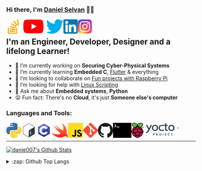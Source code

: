 ### Hi there, I'm [Daniel Selvan][aboutme] 👋🏽

[<img align="left" alt="Daniel | StackOverflow" height="38px" src="assets/stackoverflow.png" />][stackoverflow]
[<img align="left" alt="Daniel | YouTube" height="38px" src="assets/youtube.png" />][youtube]
[<img align="left" alt="Daniel | Twitter" height="38px" src="assets/twitter.png" />][twitter]
[<img align="left" alt="Daniel | LinkedIn" height="38px" src="assets/linkedin.png" />][linkedin]
[<img align="left" alt="Daniel | Instagram" height="38px" src="assets/instagram.png" />][instagram]

<br />

## I'm an Engineer, Developer, Designer and a lifelong Learner!

<!--
**danie007/danie007** is a ✨ _special_ ✨ repository because its `README.md` (this file) appears on your GitHub profile.
-->

- 🔭 I’m currently working on **Securing Cyber-Physical Systems**
- 🌱 I’m currently learning **Embedded C**, [Flutter](https://www.appbrewery.co/p/flutter-development-bootcamp-with-dart) & everything
- 👯 I’m looking to collaborate on [Fun projects with Raspberry Pi](https://github.com/danie007/ReSpeaker-4-Mic-Array-for-Raspberry-Pi)
- 🤔 I’m looking for help with [Linux Scripting](https://github.com/danie007/.bash_aliases)
- 💬 Ask me about **Embedded systems**, **Python**
- 😝 Fun fact: There's no **Cloud**, it's just **Someone else's computer**

### Languages and Tools:

[<img align="left" alt="Python" height="40px" src="assets/python.png" />][linkedin]
[<img align="left" alt="GNU Bash" height="40px" src="assets/bash.png" />][linkedin]
[<img align="left" alt="C Programming" height="40px" src="assets/c.png" />][linkedin]
[<img align="left" alt="Swift" height="40px" src="assets/swift.png" />][linkedin]
[<img align="left" alt="Javascript" height="40px" src="assets/js.svg" />][linkedin]
[<img align="left" alt="Git" height="40px" src="assets/git.png" />][linkedin]
[<img align="left" alt="GitHub" height="40px" src="assets/github.png" />][linkedin]
[<img align="left" alt="Terminal" height="40px" src="assets/terminal.png" />][linkedin]
[<img align="left" alt="Raspbian" height="40px" src="assets/rpi.webp" />][linkedin]
[<img align="left" alt="Yocto Project" height="40px" src="assets/yocto.png" />][linkedin]

<br />
<br />

---

[![danie007's Github Stats](https://github-readme-stats.danie007.vercel.app/api?username=danie007&show_icons=true&hide_border=true)](https://github.com/danie007?tab=repositories)

<details>
  <summary>:zap: Github Top Langs</summary>
  
  *NOTE: Top languages does not indicate my skill level or something like that, it's a GitHub metric of which languages I have the most code on github, it's a new feature of [github-readme-stats](https://github.com/danie007/github-readme-stats)*

[<img align="left" alt="danie007's Github Top Langs" src="assets/" />](https://github.com/danie007?tab=repositories)

</details>

[aboutme]: https://about.me/meetdaniel
[twitter]: https://twitter.com/botfordani
[youtube]: https://www.youtube.com/channel/UCz5w2C2FJENwqm9PBI8FrYg
[instagram]: https://instagram.com/danied007
[linkedin]: https://www.linkedin.com/in/danielselvan/
[stackoverflow]: https://stackoverflow.com/users/10773894/daniel?tab=profile
